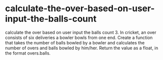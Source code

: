 # calculate-the-over-based-on-user-input-the-balls-count
calculate the over based on user input the balls count
3. In cricket, an over consists of six deliveries a bowler bowls from one end. Create a
function that takes the number of balls bowled by a bowler and calculates the
number of overs and balls bowled by him/her. Return the value as a float, in the
format overs.balls.
